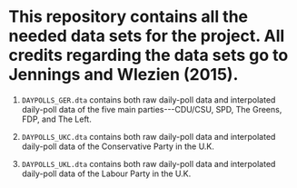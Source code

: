 # This repository contains all the needed data sets for the project. All credits regarding the data sets go to Jennings and Wlezien (2015).

1. `DAYPOLLS_GER.dta` contains both raw daily-poll data and interpolated daily-poll data of the five main parties---CDU/CSU, SPD, The Greens, FDP, and The Left.

2. `DAYPOLLS_UKC.dta` contains both raw daily-poll data and interpolated daily-poll data of the Conservative Party in the U.K.

3. `DAYPOLLS_UKL.dta` contains both raw daily-poll data and interpolated daily-poll data of the Labour Party in the U.K.
